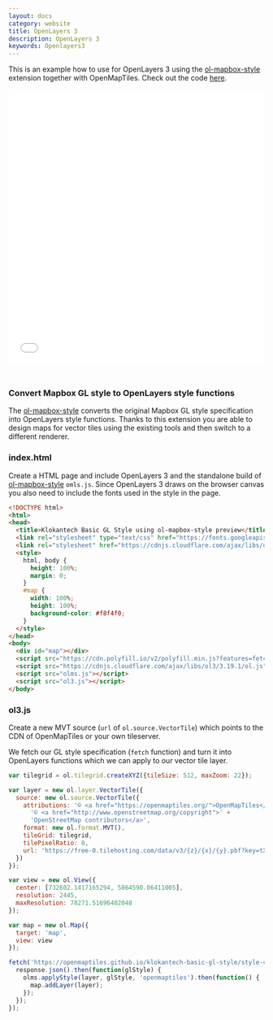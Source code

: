 ```yaml
---
layout: docs
category: website
title: OpenLayers 3
description: OpenLayers 3
keywords: Openlayers3
---
```


This is an example how to use for OpenLayers 3 using the [ol-mapbox-style](https://github.com/boundlessgeo/ol-mapbox-style) extension together with OpenMapTiles. Check out the code [here](https://github.com/openmaptiles/www.openmaptiles.org/tree/master/maps).

<iframe src="/maps/ol3.html" frameborder="0" scrolling="0" width="100%" height="540px" style="margin-bottom:25px;"></iframe>

### Convert Mapbox GL style to OpenLayers style functions

The [ol-mapbox-style](https://github.com/boundlessgeo/ol-mapbox-style) converts the original Mapbox GL style specification into OpenLayers style functions. Thanks to this extension you are able to design
maps for vector tiles using the existing tools and then switch
to a different renderer.

### index.html

Create a HTML page and include OpenLayers 3 and the standalone build
of [ol-mapbox-style](https://github.com/boundlessgeo/ol-mapbox-style) `omls.js`. Since OpenLayers 3 draws on the browser canvas you also need
to include the fonts used in the style in the page.

```html
<!DOCTYPE html>
<html>
<head>
  <title>Klokantech Basic GL Style using ol-mapbox-style preview</title>
  <link rel="stylesheet" type="text/css" href="https://fonts.googleapis.com/css?family=Open+Sans" />
  <link rel="stylesheet" href="https://cdnjs.cloudflare.com/ajax/libs/ol3/3.19.1/ol.css">
  <style>
    html, body {
      height: 100%;
      margin: 0;
    }
    #map {
      width: 100%;
      height: 100%;
      background-color: #f8f4f0;
    }
  </style>
</head>
<body>
  <div id="map"></div>
  <script src="https://cdn.polyfill.io/v2/polyfill.min.js?features=fetch,Promise"></script>
  <script src="https://cdnjs.cloudflare.com/ajax/libs/ol3/3.19.1/ol.js"></script>
  <script src="olms.js"></script>
  <script src="ol3.js"></script>
</body>
```

### ol3.js

Create a new MVT source (`url` of `ol.source.VectorTile`) which points
to the CDN of OpenMapTiles or your own tileserver.

We fetch our GL style specification (`fetch` function) and turn
it into OpenLayers functions which we can apply to
our vector tile layer.

```javascript
var tilegrid = ol.tilegrid.createXYZ({tileSize: 512, maxZoom: 22});

var layer = new ol.layer.VectorTile({
  source: new ol.source.VectorTile({
    attributions: '© <a href="https://openmaptiles.org/">OpenMapTiles</a> ' +
      '© <a href="http://www.openstreetmap.org/copyright">' +
      'OpenStreetMap contributors</a>',
    format: new ol.format.MVT(),
    tileGrid: tilegrid,
    tilePixelRatio: 8,
    url: 'https://free-0.tilehosting.com/data/v3/{z}/{x}/{y}.pbf?key=tXiQqN3lIgskyDErJCeY'
  })
});

var view = new ol.View({
  center: [732602.1417165294, 5864590.06411005],
  resolution: 2445,
  maxResolution: 78271.51696402048
});

var map = new ol.Map({
  target: 'map',
  view: view
});

fetch('https://openmaptiles.github.io/klokantech-basic-gl-style/style-cdn.json').then(function(response) {
  response.json().then(function(glStyle) {
    olms.applyStyle(layer, glStyle, 'openmaptiles').then(function() {
      map.addLayer(layer);
    });
  });
});
```
